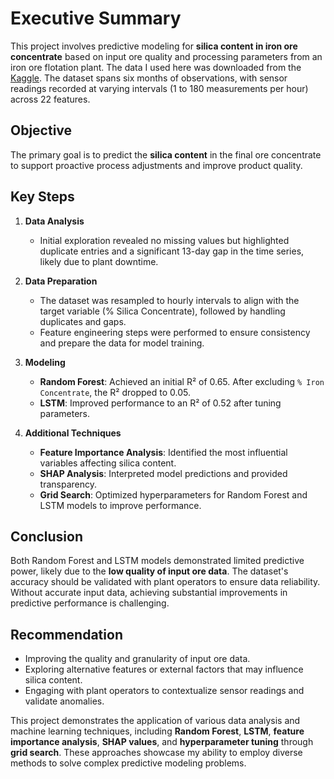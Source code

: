 # Executive Summary

This project involves predictive modeling for **silica content in iron ore concentrate** based on input ore quality and processing parameters from an iron ore flotation plant. The data I used here was downloaded from the [Kaggle](https://www.kaggle.com/datasets/edumagalhaes/quality-prediction-in-a-mining-process/data). The dataset spans six months of observations, with sensor readings recorded at varying intervals (1 to 180 measurements per hour) across 22 features.

## Objective
The primary goal is to predict the **silica content** in the final ore concentrate to support proactive process adjustments and improve product quality.

## Key Steps
1. **Data Analysis**
   - Initial exploration revealed no missing values but highlighted duplicate entries and a significant 13-day gap in the time series, likely due to plant downtime.

2. **Data Preparation**
   - The dataset was resampled to hourly intervals to align with the target variable (% Silica Concentrate), followed by handling duplicates and gaps.
   - Feature engineering steps were performed to ensure consistency and prepare the data for model training.

3. **Modeling**
   - **Random Forest**: Achieved an initial R² of 0.65. After excluding `% Iron Concentrate`, the R² dropped to 0.05.
   - **LSTM**: Improved performance to an R² of 0.52 after tuning parameters.

4. **Additional Techniques**
   - **Feature Importance Analysis**: Identified the most influential variables affecting silica content.
   - **SHAP Analysis**: Interpreted model predictions and provided transparency.
   - **Grid Search**: Optimized hyperparameters for Random Forest and LSTM models to improve performance.

## Conclusion
Both Random Forest and LSTM models demonstrated limited predictive power, likely due to the **low quality of input ore data**. The dataset's accuracy should be validated with plant operators to ensure data reliability. Without accurate input data, achieving substantial improvements in predictive performance is challenging.

## Recommendation
- Improving the quality and granularity of input ore data.
- Exploring alternative features or external factors that may influence silica content.
- Engaging with plant operators to contextualize sensor readings and validate anomalies.

This project demonstrates the application of various data analysis and machine learning techniques, including **Random Forest**, **LSTM**, **feature importance analysis**, **SHAP values**, and **hyperparameter tuning** through **grid search**. These approaches showcase my ability to employ diverse methods to solve complex predictive modeling problems.

